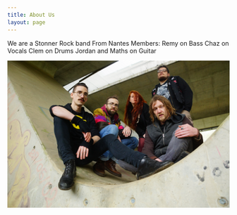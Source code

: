 ```yaml
---
title: About Us
layout: page
---
```


We are a Stonner Rock band From Nantes
Members:
  Remy on Bass
  Chaz on Vocals
  Clem on Drums
  Jordan and Maths on Guitar

![Us](/close.jpg)
